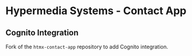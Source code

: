 Hypermedia Systems - Contact App
================================

## Cognito Integration

Fork of the `htmx-contact-app` repository to add Cognito integration.